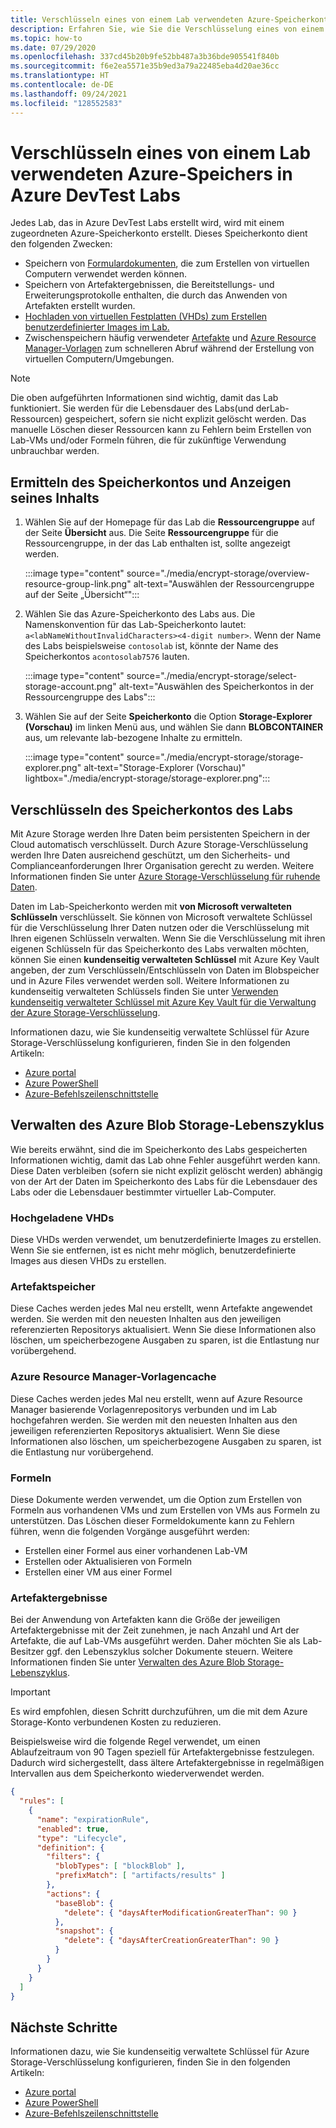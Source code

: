 ```yaml
---
title: Verschlüsseln eines von einem Lab verwendeten Azure-Speicherkontos
description: Erfahren Sie, wie Sie die Verschlüsselung eines von einem Lab verwendeten Azure-Speichers in Azure DevTest Labs konfigurieren.
ms.topic: how-to
ms.date: 07/29/2020
ms.openlocfilehash: 337cd45b20b9fe52bb487a3b36bde905541f840b
ms.sourcegitcommit: f6e2ea5571e35b9ed3a79a22485eba4d20ae36cc
ms.translationtype: HT
ms.contentlocale: de-DE
ms.lasthandoff: 09/24/2021
ms.locfileid: "128552583"
---
```

# <a name="encrypt-azure-storage-used-by-a-lab-in-azure-devtest-labs"></a>Verschlüsseln eines von einem Lab verwendeten Azure-Speichers in Azure DevTest Labs
Jedes Lab, das in Azure DevTest Labs erstellt wird, wird mit einem zugeordneten Azure-Speicherkonto erstellt. Dieses Speicherkonto dient den folgenden Zwecken: 

- Speichern von [Formulardokumenten](devtest-lab-manage-formulas.md), die zum Erstellen von virtuellen Computern verwendet werden können.
- Speichern von Artefaktergebnissen, die Bereitstellungs- und Erweiterungsprotokolle enthalten, die durch das Anwenden von Artefakten erstellt wurden. 
- [Hochladen von virtuellen Festplatten (VHDs) zum Erstellen benutzerdefinierter Images im Lab.](devtest-lab-create-template.md)
- Zwischenspeichern häufig verwendeter [Artefakte](add-artifact-vm.md) und [Azure Resource Manager-Vorlagen](devtest-lab-create-environment-from-arm.md) zum schnelleren Abruf während der Erstellung von virtuellen Computern/Umgebungen.

> [!NOTE]
> Die oben aufgeführten Informationen sind wichtig, damit das Lab funktioniert. Sie werden für die Lebensdauer des Labs(und derLab-Ressourcen) gespeichert, sofern sie nicht explizit gelöscht werden. Das manuelle Löschen dieser Ressourcen kann zu Fehlern beim Erstellen von Lab-VMs und/oder Formeln führen, die für zukünftige Verwendung unbrauchbar werden. 

## <a name="locate-the-storage-account-and-view-its-contents"></a>Ermitteln des Speicherkontos und Anzeigen seines Inhalts

1. Wählen Sie auf der Homepage für das Lab die **Ressourcengruppe** auf der Seite **Übersicht** aus. Die Seite **Ressourcengruppe** für die Ressourcengruppe, in der das Lab enthalten ist, sollte angezeigt werden. 

    :::image type="content" source="./media/encrypt-storage/overview-resource-group-link.png" alt-text="Auswählen der Ressourcengruppe auf der Seite „Übersicht“":::
1. Wählen Sie das Azure-Speicherkonto des Labs aus. Die Namenskonvention für das Lab-Speicherkonto lautet: `a<labNameWithoutInvalidCharacters><4-digit number>`. Wenn der Name des Labs beispielsweise `contosolab` ist, könnte der Name des Speicherkontos `acontosolab7576` lauten. 

    :::image type="content" source="./media/encrypt-storage/select-storage-account.png" alt-text="Auswählen des Speicherkontos in der Ressourcengruppe des Labs":::
3. Wählen Sie auf der Seite **Speicherkonto** die Option **Storage-Explorer (Vorschau)** im linken Menü aus, und wählen Sie dann **BLOBCONTAINER** aus, um relevante lab-bezogene Inhalte zu ermitteln. 

   :::image type="content" source="./media/encrypt-storage/storage-explorer.png" alt-text="Storage-Explorer (Vorschau)" lightbox="./media/encrypt-storage/storage-explorer.png":::

## <a name="encrypt-the-lab-storage-account"></a>Verschlüsseln des Speicherkontos des Labs
Mit Azure Storage werden Ihre Daten beim persistenten Speichern in der Cloud automatisch verschlüsselt. Durch Azure Storage-Verschlüsselung werden Ihre Daten ausreichend geschützt, um den Sicherheits- und Complianceanforderungen Ihrer Organisation gerecht zu werden. Weitere Informationen finden Sie unter [Azure Storage-Verschlüsselung für ruhende Daten](../storage/common/storage-service-encryption.md).

Daten im Lab-Speicherkonto werden mit **von Microsoft verwalteten Schlüsseln** verschlüsselt. Sie können von Microsoft verwaltete Schlüssel für die Verschlüsselung Ihrer Daten nutzen oder die Verschlüsselung mit Ihren eigenen Schlüsseln verwalten. Wenn Sie die Verschlüsselung mit ihren eigenen Schlüsseln für das Speicherkonto des Labs verwalten möchten, können Sie einen **kundenseitig verwalteten Schlüssel** mit Azure Key Vault angeben, der zum Verschlüsseln/Entschlüsseln von Daten im Blobspeicher und in Azure Files verwendet werden soll. Weitere Informationen zu kundenseitig verwalteten Schlüssels finden Sie unter [Verwenden kundenseitig verwalteter Schlüssel mit Azure Key Vault für die Verwaltung der Azure Storage-Verschlüsselung](../storage/common/customer-managed-keys-overview.md).

Informationen dazu, wie Sie kundenseitig verwaltete Schlüssel für Azure Storage-Verschlüsselung konfigurieren, finden Sie in den folgenden Artikeln: 

- [Azure portal](../storage/common/customer-managed-keys-configure-key-vault.md)
- [Azure PowerShell](../storage/common/customer-managed-keys-configure-key-vault.md)
- [Azure-Befehlszeilenschnittstelle](../storage/common/customer-managed-keys-configure-key-vault.md)


## <a name="manage-the-azure-blob-storage-life-cycle"></a>Verwalten des Azure Blob Storage-Lebenszyklus
Wie bereits erwähnt, sind die im Speicherkonto des Labs gespeicherten Informationen wichtig, damit das Lab ohne Fehler ausgeführt werden kann. Diese Daten verbleiben (sofern sie nicht explizit gelöscht werden) abhängig von der Art der Daten im Speicherkonto des Labs für die Lebensdauer des Labs oder die Lebensdauer bestimmter virtueller Lab-Computer.

### <a name="uploaded-vhds"></a>Hochgeladene VHDs
Diese VHDs werden verwendet, um benutzerdefinierte Images zu erstellen. Wenn Sie sie entfernen, ist es nicht mehr möglich, benutzerdefinierte Images aus diesen VHDs zu erstellen.

### <a name="artifacts-cache"></a>Artefaktspeicher
Diese Caches werden jedes Mal neu erstellt, wenn Artefakte angewendet werden. Sie werden mit den neuesten Inhalten aus den jeweiligen referenzierten Repositorys aktualisiert. Wenn Sie diese Informationen also löschen, um speicherbezogene Ausgaben zu sparen, ist die Entlastung nur vorübergehend.

### <a name="azure-resource-manager-template-cache"></a>Azure Resource Manager-Vorlagencache
Diese Caches werden jedes Mal neu erstellt, wenn auf Azure Resource Manager basierende Vorlagenrepositorys verbunden und im Lab hochgefahren werden. Sie werden mit den neuesten Inhalten aus den jeweiligen referenzierten Repositorys aktualisiert. Wenn Sie diese Informationen also löschen, um speicherbezogene Ausgaben zu sparen, ist die Entlastung nur vorübergehend.

### <a name="formulas"></a>Formeln
Diese Dokumente werden verwendet, um die Option zum Erstellen von Formeln aus vorhandenen VMs und zum Erstellen von VMs aus Formeln zu unterstützen. Das Löschen dieser Formeldokumente kann zu Fehlern führen, wenn die folgenden Vorgänge ausgeführt werden:

- Erstellen einer Formel aus einer vorhandenen Lab-VM
- Erstellen oder Aktualisieren von Formeln 
- Erstellen einer VM aus einer Formel

### <a name="artifact-results"></a>Artefaktergebnisse
Bei der Anwendung von Artefakten kann die Größe der jeweiligen Artefaktergebnisse mit der Zeit zunehmen, je nach Anzahl und Art der Artefakte, die auf Lab-VMs ausgeführt werden. Daher möchten Sie als Lab-Besitzer ggf. den Lebenszyklus solcher Dokumente steuern. Weitere Informationen finden Sie unter [Verwalten des Azure Blob Storage-Lebenszyklus](../storage/blobs/lifecycle-management-overview.md).

> [!IMPORTANT]
> Es wird empfohlen, diesen Schritt durchzuführen, um die mit dem Azure Storage-Konto verbundenen Kosten zu reduzieren. 

Beispielsweise wird die folgende Regel verwendet, um einen Ablaufzeitraum von 90 Tagen speziell für Artefaktergebnisse festzulegen. Dadurch wird sichergestellt, dass ältere Artefaktergebnisse in regelmäßigen Intervallen aus dem Speicherkonto wiederverwendet werden.

```json
{
  "rules": [
    {
      "name": "expirationRule",
      "enabled": true,
      "type": "Lifecycle",
      "definition": {
        "filters": {
          "blobTypes": [ "blockBlob" ],
          "prefixMatch": [ "artifacts/results" ]
        },
        "actions": {
          "baseBlob": {
            "delete": { "daysAfterModificationGreaterThan": 90 }
          },
          "snapshot": {
            "delete": { "daysAfterCreationGreaterThan": 90 }
          }
        }
      }
    }
  ]
}
```

## <a name="next-steps"></a>Nächste Schritte
Informationen dazu, wie Sie kundenseitig verwaltete Schlüssel für Azure Storage-Verschlüsselung konfigurieren, finden Sie in den folgenden Artikeln: 

- [Azure portal](../storage/common/customer-managed-keys-configure-key-vault.md)
- [Azure PowerShell](../storage/common/customer-managed-keys-configure-key-vault.md)
- [Azure-Befehlszeilenschnittstelle](../storage/common/customer-managed-keys-configure-key-vault.md)